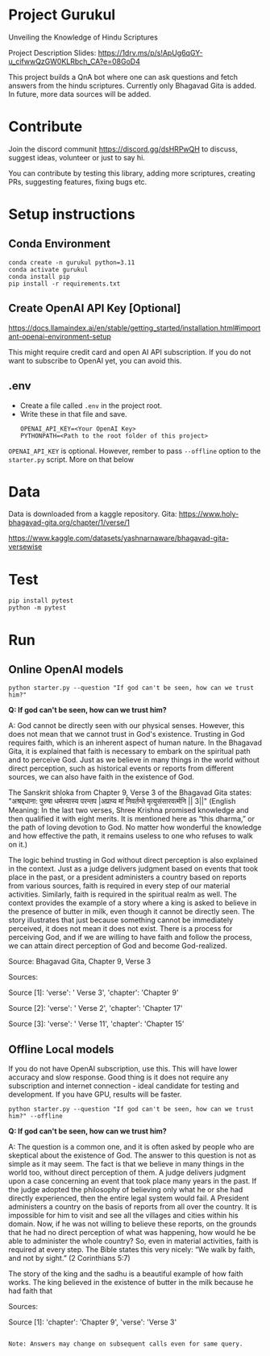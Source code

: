 # Project Gurukul
Unveiling the Knowledge of Hindu Scriptures

Project Description Slides: https://1drv.ms/p/s!ApUg6qGY-u_cifwwQzGW0KLRbch_CA?e=08GoD4

This project builds a QnA bot where one can ask questions and fetch answers from the hindu scriptures.
Currently only Bhagavad Gita is added. In future, more data sources will be added.

# Contribute

Join the discord communit https://discord.gg/dsHRPwQH to discuss, suggest ideas, volunteer or just to say hi.

You can contribute by testing this library, adding more scriptures, creating PRs, suggesting features, fixing bugs etc. 

# Setup instructions


## Conda Environment
```
conda create -n gurukul python=3.11
conda activate gurukul
conda install pip
pip install -r requirements.txt
```

## Create OpenAI API Key [Optional]
https://docs.llamaindex.ai/en/stable/getting_started/installation.html#important-openai-environment-setup

This might require credit card and open AI API subscription. If you do not want to subscribe to OpenAI yet, you can avoid this.

## .env
- Create a file called `.env` in the project root.
- Write these in that file and save.
  ```
  OPENAI_API_KEY=<Your OpenAI Key>
  PYTHONPATH=<Path to the root folder of this project>
  ```

`OPENAI_API_KEY` is optional. However, rember to pass `--offline` option to the `starter.py` script. More on that below

# Data
Data is downloaded from a kaggle repository.
Gita: 
https://www.holy-bhagavad-gita.org/chapter/1/verse/1

https://www.kaggle.com/datasets/yashnarnaware/bhagavad-gita-versewise


# Test

```
pip install pytest
python -m pytest
```
# Run

## Online OpenAI models
```
python starter.py --question "If god can't be seen, how can we trust him?"
```
**Q: If god can't be seen, how can we trust him?**

A: God cannot be directly seen with our physical senses. However, this does not mean that we cannot trust in God's existence. Trusting in God requires faith, which is an inherent aspect of human nature. In the Bhagavad Gita, it is explained that faith is necessary to embark on the spiritual path and to perceive God. Just as we believe in many things in the world without direct perception, such as historical events or reports from different sources, we can also have faith in the existence of God.

The Sanskrit shloka from Chapter 9, Verse 3 of the Bhagavad Gita states: "अश्रद्दधाना: पुरुषा धर्मस्यास्य परन्तप |अप्राप्य मां निवर्तन्ते मृत्युसंसारवर्त्मनि || 3||" (English Meaning: In the last two verses, Shree Krishna promised knowledge and then qualified it with eight merits. It is mentioned here as “this dharma,” or the path of loving devotion to God. No matter how wonderful the knowledge and how effective the path, it remains useless to one who refuses to walk on it.)

The logic behind trusting in God without direct perception is also explained in the context. Just as a judge delivers judgment based on events that took place in the past, or a president administers a country based on reports from various sources, faith is required in every step of our material activities. Similarly, faith is required in the spiritual realm as well. The context provides the example of a story where a king is asked to believe in the presence of butter in milk, even though it cannot be directly seen. The story illustrates that just because something cannot be immediately perceived, it does not mean it does not exist. There is a process for perceiving God, and if we are willing to have faith and follow the process, we can attain direct perception of God and become God-realized.

Source: Bhagavad Gita, Chapter 9, Verse 3


Sources:

Source [1]: 'verse': ' Verse 3', 'chapter': 'Chapter 9'

Source [2]: 'verse': ' Verse 2', 'chapter': 'Chapter 17'

Source [3]: 'verse': ' Verse 11', 'chapter': 'Chapter 15'



## Offline Local models

If you do not have OpenAI subscription, use this. This will have lower accuracy and slow response. Good thing is it does not require any subscription and internet connection - ideal candidate for testing and development.
If you have GPU, results will be faster.

```
python starter.py --question "If god can't be seen, how can we trust him?" --offline
```

**Q: If god can't be seen, how can we trust him?**

A: The question is a common one, and it is often asked by people who are skeptical about the existence of God. The answer to this question is not as simple as it may seem. The fact is that we believe in many things in the world too, without direct perception of them. A judge delivers judgment upon a case concerning an event that took place many years in the past. If the judge adopted the philosophy of believing only what he or she had directly experienced, then the entire legal system would fail. A President administers a country on the basis of reports from all over the country. It is impossible for him to visit and see all the villages and cities within his domain. Now, if he was not willing to believe these reports, on the grounds that he had no direct perception of what was happening, how would he be able to administer the whole country? So, even in material activities, faith is required at every step. The Bible states this very nicely: “We walk by faith, and not by sight.” (2 Corinthians 5:7)

The story of the king and the sadhu is a beautiful example of how faith works. The king believed in the existence of butter in the milk because he had faith that


Sources:

Source [1]: 'chapter': 'Chapter 9', 'verse': 'Verse 3'
```

Note: Answers may change on subsequent calls even for same query.


